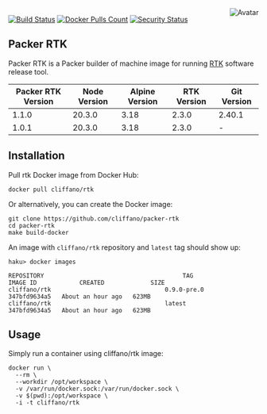 <img align="right" src="https://raw.github.com/cliffano/packer-rtk/master/avatar.jpg" alt="Avatar"/>

[![Build Status](https://github.com/cliffano/packer-rtk/workflows/CI/badge.svg)](https://github.com/cliffano/packer-rtk/actions?query=workflow%3ACI)
[![Docker Pulls Count](https://img.shields.io/docker/pulls/cliffano/rtk.svg)](https://hub.docker.com/r/cliffano/rtk/)
[![Security Status](https://snyk.io/test/github/cliffano/packer-rtk/badge.svg)](https://snyk.io/test/github/cliffano/packer-rtk)

Packer RTK
-------------

Packer RTK is a Packer builder of machine image for running [RTK](https://github.com/cliffano/rtk) software release tool.

| Packer RTK Version | Node Version | Alpine Version | RTK Version | Git Version |
|--------------------|--------------|----------------|-------------|-------------|
| 1.1.0              | 20.3.0       | 3.18           | 2.3.0       | 2.40.1      |
| 1.0.1              | 20.3.0       | 3.18           | 2.3.0       | -           |

Installation
------------

Pull rtk Docker image from Docker Hub:

    docker pull cliffano/rtk

Or alternatively, you can create the Docker image:

    git clone https://github.com/cliffano/packer-rtk
    cd packer-rtk
    make build-docker

An image with `cliffano/rtk` repository and `latest` tag should show up:

    haku> docker images

    REPOSITORY                                       TAG                 IMAGE ID            CREATED             SIZE
    cliffano/rtk                                0.9.0-pre.0                            347bfd9634a5   About an hour ago   623MB
    cliffano/rtk                                latest                                 347bfd9634a5   About an hour ago   623MB

Usage
-----

Simply run a container using cliffano/rtk image:

    docker run \
      --rm \
      --workdir /opt/workspace \
      -v /var/run/docker.sock:/var/run/docker.sock \
      -v $(pwd):/opt/workspace \
      -i -t cliffano/rtk